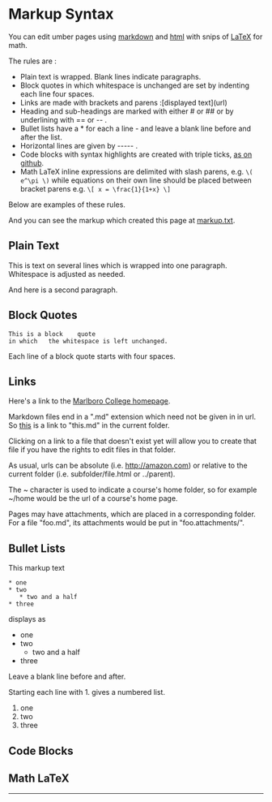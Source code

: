 Markup Syntax
=============

You can edit umber pages using [markdown](https://github.com/adam-p/markdown-here/wiki/Markdown-Cheatsheet) and [html](https://en.wikipedia.org/wiki/HTML) with snips of [LaTeX](https://en.wikipedia.org/wiki/LaTeX) for math.

The rules are :

* Plain text is wrapped. Blank lines indicate paragraphs.
* Block quotes in which whitespace is unchanged are set by indenting each line four spaces.
* Links are made with brackets and parens :&#91;displayed text&#93;(url)
* Heading and sub-headings are marked with either # or ## or by underlining with == or -- .
* Bullet lists have a * for each a line - and leave a blank line before and after the list.
* Horizontal lines are given by ----- .
* Code blocks with syntax highlights are created with triple ticks, [as on github](https://help.github.com/articles/creating-and-highlighting-code-blocks/).
* Math LaTeX inline expressions are delimited with slash parens, e.g. `\(  e^\pi \)` while equations on their own line should be placed between bracket parens e.g. `\[ x = \frac{1}{1+x} \]`

Below are examples of these rules. 

And you can see the markup which created this page at [markup.txt](markup.txt).

Plain Text
----------

This is text 
on several lines
which is wrapped into one   paragraph. Whitespace is adjusted as needed.

And here is a second paragraph.


Block Quotes
------------

    This is a block    quote
    in which   the whitespace is left unchanged.

Each line of a block quote starts with four spaces.

Links
-----

Here's a link to the [Marlboro College homepage](https://www.marlboro.edu). 

Markdown files end in a ".md" extension which need not be given in in url. 
So [this](this) is a link to "this.md" in the current folder.

Clicking on a link to a file that doesn't exist yet will allow you to 
create that file if you have the rights to edit files in that folder.

As usual, urls can be absolute (i.e. http://amazon.com) or relative 
to the current folder (i.e. subfolder/file.html or ../parent). 

The &#126; character is used to indicate a course's home folder, so 
for example &#126;/home would be the url of a course's home page.

Pages may have attachments, which are placed in a corresponding folder.
For a file "foo.md", its attachments would be put in "foo.attachments/".

Bullet Lists
------------

This markup text

    * one
    * two
       * two and a half
    * three

displays as

* one
* two
  * two and a half
* three

Leave a blank line before and after.

Starting each line with 1. gives a numbered list.

1. one
1. two
1. three


Code Blocks
-----------

Math LaTeX
----------


----------




